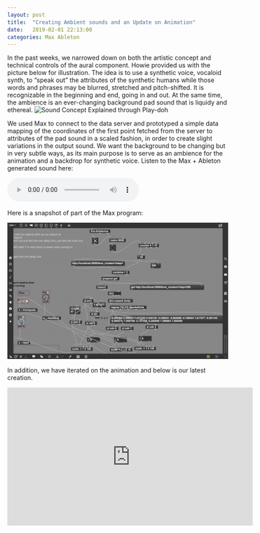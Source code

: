 ```yaml
---
layout: post
title:  "Creating Ambient sounds and an Update on Animation"
date:   2019-02-01 22:13:00
categories: Max Ableton
---
```


In the past weeks, we narrowed down on both the artistic concept and technical controls of the aural component. Howie provided us with the picture below for illustration. The idea is to use a synthetic voice, vocaloid synth, to “speak out” the attributes of the synthetic humans while those words and phrases may be blurred, stretched and pitch-shifted. It is recognizable in the beginning and end, going in and out. At the same time, the ambience is an ever-changing background pad sound that is liquidy and ethereal.
![Sound Concept Explained through Play-doh](/assets/images/voice-concept.jpg)

We used Max to connect to the data server and prototyped a simple data mapping of the coordinates of the first point fetched from the server to attributes of the pad sound in a scaled fashion, in order to create slight variations in the output sound. We want the background to be changing but in very subtle ways, as its main purpose is to serve as an ambience for the animation and a backdrop for synthetic voice. Listen to the Max + Ableton generated sound here:

<audio controls src=“https://arena-attachments.s3.amazonaws.com/3542076/08ed6723634294d76842fda5fa869c24.wav”>
</audio>

Here is a snapshot of part of the Max program:

![](/assets/images/ableton-max-server.jpeg)

In addition, we have iterated on the animation and below is our latest creation.

<iframe width="560" height="315" src="https://www.youtube.com/embed/QlK5-4XyHKY" frameborder="0" allow="accelerometer; autoplay; encrypted-media; gyroscope; picture-in-picture" allowfullscreen></iframe>
